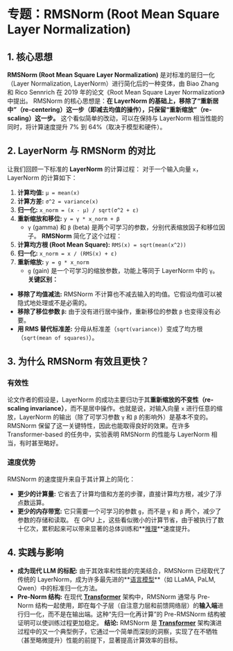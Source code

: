 # 专题：RMSNorm (Root Mean Square Layer Normalization)
## 1. 核心思想
**RMSNorm (Root Mean Square Layer Normalization)** 是对标准的层归一化（Layer Normalization, LayerNorm）进行简化后的一种变体，由 Biao Zhang 和 Rico Sennrich 在 2019 年的论文《Root Mean Square Layer Normalization》中提出。
RMSNorm 的核心思想是：**在 LayerNorm 的基础上，移除了“重新居中”（re-centering）这一步（即减去均值的操作），只保留“重新缩放”（re-scaling）这一步。**
这个看似简单的改动，可以在保持与 LayerNorm 相当性能的同时，将计算速度提升 7% 到 64%（取决于模型和硬件）。
## 2. LayerNorm 与 RMSNorm 的对比
让我们回顾一下标准的 **LayerNorm** 的计算过程：
对于一个输入向量 `x`，LayerNorm 的计算如下：
1.  **计算均值:** `μ = mean(x)`
2.  **计算方差:** `σ^2 = variance(x)`
3.  **归一化:** `x_norm = (x - μ) / sqrt(σ^2 + ε)`
4.  **重新缩放和移位:** `y = γ * x_norm + β`
    *   `γ` (gamma) 和 `β` (beta) 是两个可学习的参数，分别代表缩放因子和移位因子。
**RMSNorm** 简化了这个过程：
1.  **计算均方根 (Root Mean Square):** `RMS(x) = sqrt(mean(x^2))`
2.  **归一化:** `x_norm = x / (RMS(x) + ε)`
3.  **重新缩放:** `y = g * x_norm`
    *   `g` (gain) 是一个可学习的缩放参数，功能上等同于 LayerNorm 中的 `γ`。
**关键区别：**
*   **移除了均值减法:** RMSNorm 不计算也不减去输入的均值。它假设均值可以被隐式地处理或不是必需的。
*   **移除了移位参数 `β`:** 由于没有进行居中操作，重新移位的参数 `β` 也变得没有必要。
*   **用 RMS 替代标准差:** 分母从标准差（`sqrt(variance)`）变成了均方根（`sqrt(mean of squares)`）。
## 3. 为什么 RMSNorm 有效且更快？
### 有效性
论文作者的假设是，LayerNorm 的成功主要归功于其**重新缩放的不变性（re-scaling invariance）**，而不是居中操作。也就是说，对输入向量 `x` 进行任意的缩放，LayerNorm 的输出（除了可学习参数 `γ` 和 `β` 的影响外）是基本不变的。RMSNorm 保留了这一关键特性，因此也能取得良好的效果。在许多 Transformer-based 的任务中，实验表明 RMSNorm 的性能与 LayerNorm 相当，有时甚至略好。
### 速度优势
RMSNorm 的速度提升来自于其计算上的简化：
*   **更少的计算量:** 它省去了计算均值和方差的步骤，直接计算均方根，减少了浮点数运算。
*   **更少的内存带宽:** 它只需要一个可学习的参数 `g`，而不是 `γ` 和 `β` 两个，减少了参数的存储和读取。
在 GPU 上，这些看似微小的计算节省，由于被执行了数十亿次，累积起来可以带来显著的总体训练和**[推理](./Lecture1-Inference.md)**速度提升。
## 4. 实践与影响
*   **成为现代 LLM 的标配:** 由于其效率和性能的完美结合，RMSNorm 已经取代了传统的 LayerNorm，成为许多最先进的**[语言模型](./Lecture1-Language-Models.md)**（如 LLaMA, PaLM, Qwen）中的标准归一化方法。
*   **Pre-Norm 结构:** 在现代 **[Transformer](./Lecture1-Transformer.md)** 架构中，RMSNorm 通常与 Pre-Norm 结构一起使用，即在每个子层（自注意力层和前馈网络层）的**输入端**进行归一化，而不是在输出端。这种“先归一化再计算”的 Pre-RMSNorm 结构被证明可以使训练过程更加稳定。
**结论:** RMSNorm 是 **[Transformer](./Lecture1-Transformer.md)** 架构演进过程中的又一个典型例子，它通过一个简单而深刻的洞察，实现了在不牺牲（甚至略微提升）性能的前提下，显著提高计算效率的目标。
